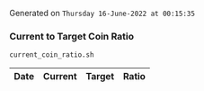 Generated on `Thursday 16-June-2022 at 00:15:35`

### Current to Target Coin Ratio
`current_coin_ratio.sh`

Date|Current|Target|Ratio
---|---|---|---
